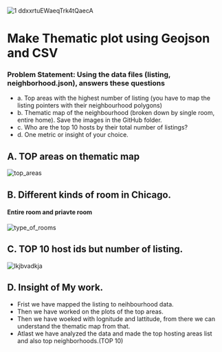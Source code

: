
![1 ddxxrtuEWaeqTrk4tQaecA](https://user-images.githubusercontent.com/50532530/127054361-9109ca56-edce-49e3-a793-3ff6f292d5e2.gif)

# Make Thematic plot using Geojson and CSV

### Problem Statement: Using the data files (listing, neighborhood.json), answers these questions 
- a. Top areas with the highest number of listing (you have to map the listing pointers with their neighbourhood polygons) 
- b. Thematic map of the neighbourhood (broken down by single room, entire home). Save the images in the GitHub folder. 
- c. Who are the top 10 hosts by their total number of listings? 
- d. One metric or insight of your choice.  

## A. TOP areas on thematic map 
![top_areas](https://user-images.githubusercontent.com/50532530/117194989-5ee27880-ae02-11eb-85e0-b0d4dd3ac705.png)

## B. Different kinds of room in Chicago.
#### Entire room and priavte room
![type_of_rooms](https://user-images.githubusercontent.com/50532530/117195208-a2d57d80-ae02-11eb-8d1b-0cab5c65e1da.png)

## C. TOP 10 host ids but number of listing. 
![lkjbvadkja](https://user-images.githubusercontent.com/50532530/117195352-cf899500-ae02-11eb-8aca-bae24a9131d0.PNG)

## D. Insight of My work.

- Frist we have mapped the listing to neihbourhood data.
- Then we have worked on the plots of the top areas.
- Then we have woeked with lognitude and lattitude, from there we can understand the thematic map from that.
- Atlast we have analyzed the data and made the top  hosting areas list and also top neighborhoods.(TOP 10)
